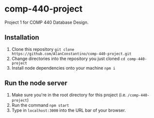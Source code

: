 # comp-440-project

Project 1 for COMP 440 Database Design.

## Installation

1. Clone this repository `git clone https://github.com/AlanConstantino/comp-440-project.git`
2. Change directories into the repository you just cloned `cd comp-440-project`
3. Install node dependencies onto your machine `npm i`

## Run the node server

1. Make sure you're in the root directory for this project (i.e. `/comp-440-project`)
2. Run the command `npm start`
3. Type in `localhost:3000` into the URL bar of your browser.
